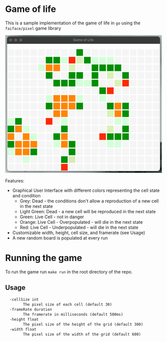 # Game of life

This is a sample implementation of the game of life in `go` using the `faiface/pixel` game library

![](./docs/sample.gif)

Features:
- Graphical User Interface with different colors representing the cell state and condition
  - Grey: Dead - the conditions don't allow a reproduction of a new cell in the next state
  - Light Green: Dead - a new cell will be reproduced in the next state
  - Green: Live Cell - not in danger
  - Orange: Live Cell - Overpopulated - will die in the next state
  - Red: Live Cell - Underpopulated - will die in the next state
- Customizable width, height, cell size, and framerate (see Usage)
- A new random board is populated at every run

# Running the game

To run the game run `make run` in the root directory of the repo.

## Usage
```
  -cellSize int
    	The pixel size of each cell (default 30)
  -frameRate duration
    	The framerate in milliseconds (default 500ms)
  -height float
    	The pixel size of the height of the grid (default 300)
  -width float
    	The pixel size of the width of the grid (default 600)
```